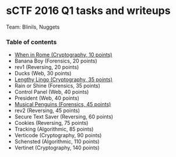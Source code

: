 # sCTF 2016 Q1 tasks and writeups

Team: Blinils, Nuggets

### Table of contents
* [When in Rome (Cryptography, 10 points)](when-in-rome-10)
* Banana Boy (Forensics, 20 points)
* rev1 (Reversing, 20 points)
* Ducks (Web, 30 points)
* [Lengthy Lingo (Cryptography, 35 points)](lengthy-lingo-35)
* Rain or Shine (Forensics, 35 points)
* Control Panel (Web, 40 points)
* President (Web, 40 points)
* [Musical Penguins (Forensics, 45 points)](musical-penguins-45)
* rev2 (Reversing, 45 points)
* Secure Text Saver (Reversing, 60 points)
* Cookies (Reversing, 75 points)
* Tracking (Algorithmic, 85 points)
* Verticode (Cryptography, 90 points)
* Schensted (Algorithmic, 110 points)
* Vertinet (Cryptography, 140 points)
